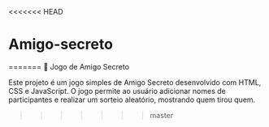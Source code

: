 <<<<<<< HEAD
# Amigo-secreto
=======
🎁 Jogo de Amigo Secreto

Este projeto é um jogo simples de Amigo Secreto desenvolvido com HTML, CSS e JavaScript. O jogo permite ao usuário adicionar nomes de participantes e realizar um sorteio aleatório, mostrando quem tirou quem.
>>>>>>> master
